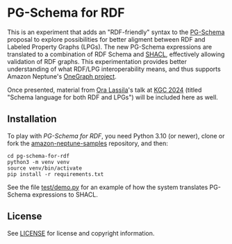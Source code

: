# PG-Schema for RDF

This is an experiment that adds an "RDF-friendly" syntax to the [PG-Schema](https://arxiv.org/abs/2211.10962) proposal to explore possibilities for better aligment between RDF and Labeled Property Graphs (LPGs). The new PG-Schema expressions are translated to a combination of RDF Schema and [SHACL](https://www.w3.org/TR/shacl/), effectively allowing validation of RDF graphs. This experimentation provides better understanding of what RDF/LPG interoperability means, and thus supports Amazon Neptune's [OneGraph project](https://www.semantic-web-journal.net/content/onegraph-vision-challenges-breaking-graph-model-lock-0).

Once presented, material from [Ora Lassila](https://www.lassila.org/)'s talk at [KGC 2024](https://www.knowledgegraph.tech/) (titled "Schema language for both RDF and LPGs") will be included here as well.

## Installation

To play with _PG-Schema for RDF_, you need Python 3.10 (or newer), clone or fork the [amazon-neptune-samples](https://github.com/aws-samples/amazon-neptune-samples) repository, and then:
```shell
cd pg-schema-for-rdf
python3 -m venv venv
source venv/bin/activate
pip install -r requirements.txt
```

See the file [test/demo.py](./test/demo.py) for an example of how the system translates PG-Schema expressions to SHACL.

## License

See [LICENSE](../LICENSE) for license and copyright information.
